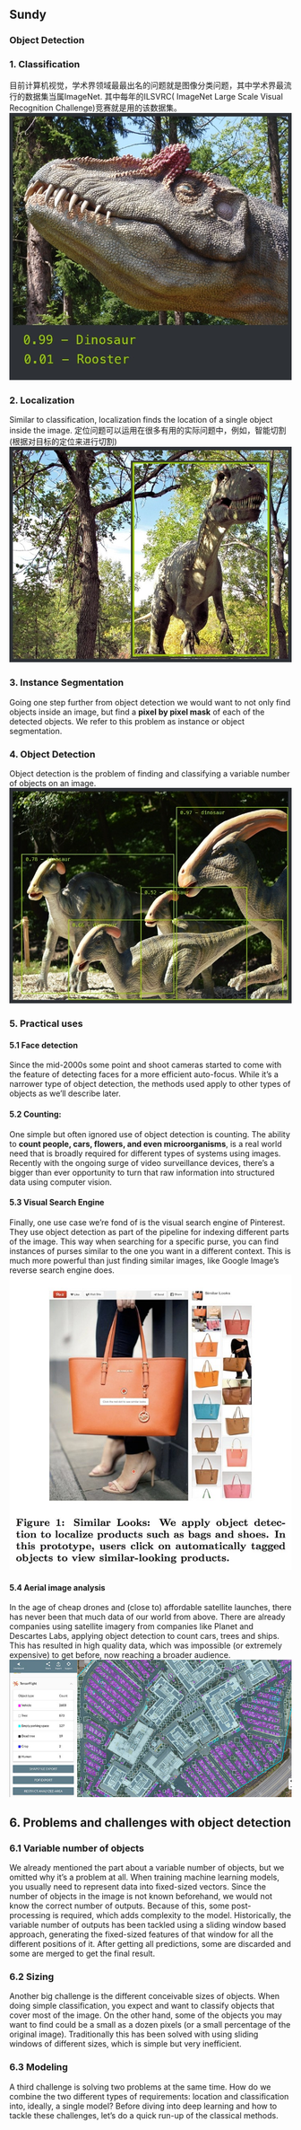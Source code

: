 ## Sundy
### Object Detection

### 1. Classification

   目前计算机视觉，学术界领域最最出名的问题就是图像分类问题，其中学术界最流行的数据集当属ImageNet. 其中每年的ILSVRC( ImageNet Large Scale Visual Recognition Challenge)竞赛就是用的该数据集。
  ![](./imgs/classification.jpg)

### 2. Localization
Similar to classification, localization finds the location of a single object inside the image.
定位问题可以运用在很多有用的实际问题中，例如，智能切割(根据对目标的定位来进行切割)
  ![](./imgs/localization.jpg)

### 3. Instance Segmentation
Going one step further from object detection we would want to not only find objects inside an image, but find a **pixel by pixel mask** of each of the detected objects. We refer to this problem as instance or object segmentation.

### 4. Object Detection
Object detection is the problem of finding and classifying a variable number of objects on an image.
  ![](./imgs/objectdetection.jpg)

### 5. Practical uses
#### 5.1 Face detection
Since the mid-2000s some point and shoot cameras started to come with the feature of detecting faces for a more efficient auto-focus. While it’s a narrower type of object detection, the methods used apply to other types of objects as we’ll describe later.

#### 5.2 Counting:

One simple but often ignored use of object detection is counting. The ability to **count people, cars, flowers, and even microorganisms**, is a real world need that is broadly required for different types of systems using images. Recently with the ongoing surge of video surveillance devices, there’s a bigger than ever opportunity to turn that raw information into structured data using computer vision.

#### 5.3 Visual Search Engine
Finally, one use case we’re fond of is the visual search engine of Pinterest. They use object detection as part of the pipeline for indexing different parts of the image. This way when searching for a specific purse, you can find instances of purses similar to the one you want in a different context. This is much more powerful than just finding similar images, like Google Image’s reverse search engine does.
 ![](./imgs/pinterest.jpg)

#### 5.4 Aerial image analysis
In the age of cheap drones and (close to) affordable satellite launches, there has never been that much data of our world from above. There are already companies using satellite imagery from companies like Planet and Descartes Labs, applying object detection to count cars, trees and ships. This has resulted in high quality data, which was impossible (or extremely expensive) to get before, now reaching a broader audience.
 ![](./imgs/tensorflight.jpg)

## 6. Problems and challenges with object detection

### 6.1 Variable number of objects
We already mentioned the part about a variable number of objects, but we omitted why it’s a problem at all. When training machine learning models, you usually need to represent data into fixed-sized vectors. Since the number of objects in the image is not known beforehand, we would not know the correct number of outputs. Because of this, some post-processing is required, which adds complexity to the model.
Historically, the variable number of outputs has been tackled using a sliding window based approach, generating the fixed-sized features of that window for all the different positions of it. After getting all predictions, some are discarded and some are merged to get the final result.

### 6.2 Sizing

Another big challenge is the different conceivable sizes of objects. When doing simple classification, you expect and want to classify objects that cover most of the image. On the other hand, some of the objects you may want to find could be a small as a dozen pixels (or a small percentage of the original image). Traditionally this has been solved with using sliding windows of different sizes, which is simple but very inefficient.

### 6.3 Modeling
A third challenge is solving two problems at the same time. How do we combine the two different types of requirements: location and classification into, ideally, a single model?
Before diving into deep learning and how to tackle these challenges, let’s do a quick run-up of the classical methods.